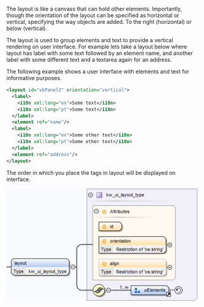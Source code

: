 The layout is like a canvass that can hold other elements. Importantly, though the orientation of the layout can be specified as horizontal or vertical, specifying the way objects are added. To the right (horizontal) or below (vertical).

The layout is used to group elements and text to provide a vertical rendering on user interface. For example lets take a layout below where layout has label with some text followed by an element name, and another label with some different text and a textarea again for an address.

The following example shows a user interface with elements and text for informative purposes.

```XML
<layout id="vbPanel2" orientation="vertical">
  <label>
    <i18n xml:lang="en">Some text</i18n>
    <i18n xml:lang="pt">Some text</i18n>
  </label>
  <element ref="name"/>
  <label>
    <i18n xml:lang="en">Some other text</i18n>
    <i18n xml:lang="pt">Some other text</i18n>
  </label>
  <element ref="address"/>
</layout>
```

The order in which you place the tags in layout will be displayed on interface.

![Layout tag schema](https://github.com/kwantu/platformconfiguration/blob/master/layouttag.png)
